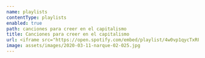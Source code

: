 ```yaml
---
name: playlists
contentType: playlists
enabled: true
path: canciones para creer en el capitalismo
title: Canciones para creer en el capitalismo
url: <iframe src="https://open.spotify.com/embed/playlist/4w0vp1qycTxRFAeu3eBHiF" width="300" height="380" frameborder="0" allowtransparency="true" allow="encrypted-media"></iframe>
image: assets/images/2020-03-11-narque-02-025.jpg
---
```

